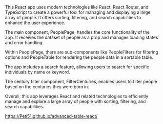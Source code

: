 This React app uses modern technologies like React, React Router, and TypeScript to create a powerful tool for managing and displaying a large array of people. It offers sorting, filtering, and search capabilities to enhance the user experience.

The main component, PeoplePage, handles the core functionality of the app. It receives the dataset of people as a prop and manages loading states and error handling.

Within PeoplePage, there are sub-components like PeopleFilters for filtering options and PeopleTable for rendering the people data in a sortable table.

The app includes a search feature, allowing users to search for specific individuals by name or keyword.

The century filter component, FilterCenturies, enables users to filter people based on the centuries they were born in.

Overall, this app leverages React and related technologies to efficiently manage and explore a large array of people with sorting, filtering, and search capabilities.

https://Peti51.github.io/advanced-table-react/
